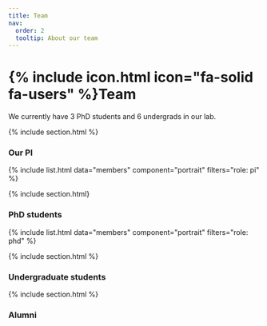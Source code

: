 ```yaml
---
title: Team
nav:
  order: 2
  tooltip: About our team
---
```


# {% include icon.html icon="fa-solid fa-users" %}Team

We currently have 3 PhD students and 6 undergrads in our lab.

{% include section.html %}
### Our PI
{% include list.html data="members" component="portrait" filters="role: pi" %}

{% include section.html}
### PhD students
{% include list.html data="members" component="portrait" filters="role: phd" %}

{% include section.html %}
### Undergraduate students


{% include section.html %}
### Alumni
